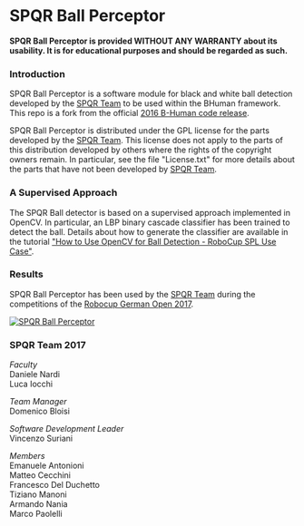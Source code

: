 SPQR Ball Perceptor
=================

**SPQR Ball Perceptor is provided WITHOUT ANY WARRANTY about its usability. It is for educational purposes and should be regarded as such.**

### Introduction

SPQR Ball Perceptor is a software module for black and white ball detection developed by the [SPQR Team](http://spqr.diag.uniroma1.it/) to be used within the BHuman framework. This repo is a fork from the official [2016 B-Human code release](https://github.com/bhuman/BHumanCodeRelease).

SPQR Ball Perceptor is distributed under the GPL license for the parts developed by the [SPQR Team](http://spqr.diag.uniroma1.it/). This license does not apply to the parts of this distribution developed by others where the rights of the copyright owners remain. In particular, see the file "License.txt" for more details about the parts that have not been developed by [SPQR Team](http://spqr.diag.uniroma1.it/).

### A Supervised Approach

The SPQR Ball detector is based on a supervised approach implemented in OpenCV. In particular, an LBP binary cascade classifier has been trained to detect the ball.
Details about how to generate the classifier are available in the tutorial ["How to Use OpenCV for Ball Detection -
RoboCup SPL Use Case"](http://profs.scienze.univr.it/~bloisi/tutorial/balldetection.html).

### Results

SPQR Ball Perceptor has been used by the [SPQR Team](http://spqr.diag.uniroma1.it/) during the competitions of the [Robocup German Open 2017](https://www.robocupgermanopen.de/en).

[![SPQR Ball Perceptor](http://img.youtube.com/vi/KFxiFpezvw0/0.jpg)](http://www.youtube.com/watch?v=KFxiFpezvw0 "SPQR Ball Perceptor")

### SPQR Team 2017

_Faculty_  
Daniele Nardi  
Luca Iocchi  

_Team Manager_  
Domenico Bloisi  

_Software Development Leader_  
Vincenzo Suriani  

_Members_  
Emanuele Antonioni  
Matteo Cecchini  
Francesco Del Duchetto  
Tiziano Manoni  
Armando Nania  
Marco Paolelli  
